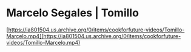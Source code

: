 # Marcelo Segales \| Tomillo

[https://ia801504.us.archive.org/0/items/cookforfuture-videos/Tomillo-Marcelo.mp4](https://ia801504.us.archive.org/0/items/cookforfuture-videos/Tomillo-Marcelo.mp4)

